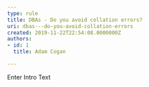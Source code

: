 ```yaml
---
type: rule
title: DBAs - Do you avoid collation errors?
uri: dbas---do-you-avoid-collation-errors
created: 2019-11-22T22:54:08.0000000Z
authors:
- id: 1
  title: Adam Cogan

---
```




<span class='intro'> Enter Intro Text </span>




